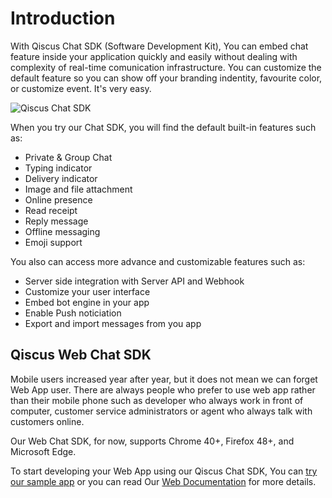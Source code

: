 # Introduction

With Qiscus Chat SDK (Software Development Kit), You can embed chat feature
inside your application quickly and easily without dealing with complexity
of real-time comunication infrastructure. You can customize the default
feature so you can show off your branding indentity, favourite color, or
customize event. It's very easy.

![Qiscus Chat SDK](https://cdn.rawgit.com/qiscus/qiscus-sdk-web/feature/docs/docs/images/intro01.png "Qiscus Chat SDK")

When you try our Chat SDK, you will find the default built-in features such as:
- Private & Group Chat
- Typing indicator
- Delivery indicator
- Image and file attachment
- Online presence
- Read receipt
- Reply message
- Offline messaging
- Emoji support

You also can access more advance and customizable features such as:
- Server side integration with Server API and Webhook
- Customize your user interface
- Embed bot engine in your app
- Enable Push noticiation
- Export and import messages from you app

## Qiscus Web Chat SDK

Mobile users increased year after year, but it does not mean we can forget Web
App user. There are always people who prefer to use web app rather than their
mobile phone such as developer who always work in front of computer,
customer service administrators or agent who always talk with customers online.

Our Web Chat SDK, for now, supports Chrome 40+, Firefox 48+, and Microsoft Edge.

To start developing your Web App using our Qiscus Chat SDK, You can
[try our sample app](https://github.com/qiscus/qiscus-sdk-web-sample) or you can read
Our [Web Documentation](#top) for more details.
